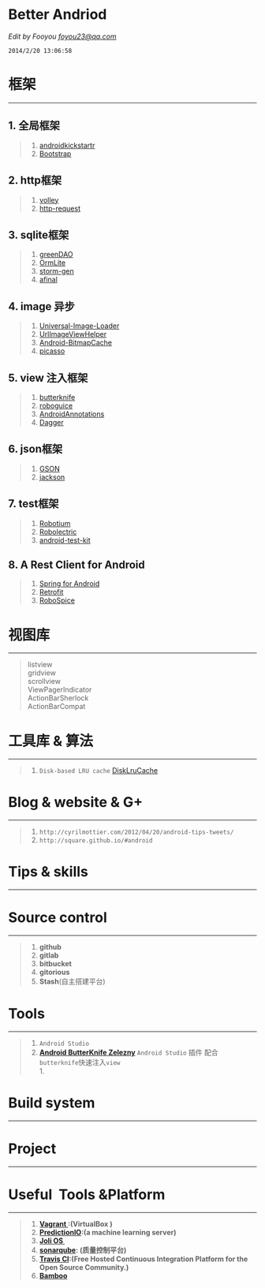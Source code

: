 <!DOCTYPE html>
<html>
<head>
<meta charset="utf-8">
<title>BetterAndroid .md</title>
<link rel="stylesheet" href="https://stackedit.io/res-min/themes/base.css" />
<script type="text/javascript" src="https://stackedit.io/libs/MathJax/MathJax.js?config=TeX-AMS_HTML"></script>
</head>
<body><div class="container"><h1 id="better-andriod">Better Andriod</h1>

<p><em>Edit by Fooyou  <a href="mailto:foyou23@qq.com">foyou23@qq.com</a></em>  </p>

<pre><code>2014/2/20 13:06:58 
</code></pre>

<h1 id="框架">框架</h1>

<hr>

<h2 id="1-全局框架">1. 全局框架 </h2>

<blockquote>
  <ol>
  <li><a href="http://androidkickstartr.com/">androidkickstartr</a> </li>
  <li><a href="http://www.androidbootstrap.com/">Bootstrap</a></li>
  </ol>
</blockquote>

<h2 id="2-http框架">2. http框架  </h2>

<blockquote>
  <ol>
  <li><a href="https://android.googlesource.com/platform/frameworks/volley/">volley</a>  </li>
  <li><a href="https://github.com/kevinsawicki/http-request">http-request</a></li>
  </ol>
</blockquote>

<h2 id="3-sqlite框架">3. sqlite框架</h2>

<blockquote>
  <ol>
  <li><a href="http://greendao-orm.com/">greenDAO</a></li>
  <li><a href="http://ormlite.com/sqlite_java_android_orm.shtml">OrmLite</a></li>
  <li><a href="https://code.google.com/p/storm-gen/">storm-gen</a></li>
  <li><a href="https://github.com/yangfuhai/afinal">afinal</a></li>
  </ol>
</blockquote>

<h2 id="4-image-异步">4. image 异步</h2>

<blockquote>
  <ol>
  <li><a href="https://github.com/nostra13/Android-Universal-Image-Loader">Universal-Image-Loader</a>  </li>
  <li><a href="https://github.com/koush/UrlImageViewHelper">UrlImageViewHelper</a>   </li>
  <li><a href="">Android-BitmapCache</a></li>
  <li><a href="http://square.github.io/picasso/">picasso</a></li>
  </ol>
</blockquote>

<h2 id="5-view-注入框架">5. view 注入框架</h2>

<blockquote>
  <ol>
  <li><a href="https://github.com/JakeWharton/butterknife">butterknife</a></li>
  <li><a href="https://code.google.com/p/roboguice/wiki/InjectView">roboguice</a></li>
  <li><a href="http://androidannotations.org/">AndroidAnnotations</a></li>
  <li><a href="http://square.github.io/dagger/">Dagger</a></li>
  </ol>
</blockquote>

<h2 id="6-json框架">6. json框架</h2>

<blockquote>
  <ol>
  <li><a href="https://code.google.com/p/google-gson/">GSON</a>  </li>
  <li><a href="http://jackson.codehaus.org/">jackson</a></li>
  </ol>
</blockquote>

<h2 id="7-test框架">7. test框架</h2>

<blockquote>
  <ol>
  <li><a href="https://code.google.com/p/robotium/">Robotium</a></li>
  <li><a href="https://github.com/robolectric/robolectric">Robolectric</a></li>
  <li><a href="https://code.google.com/p/android-test-kit/">android-test-kit</a> </li>
  </ol>
</blockquote>

<h2 id="8-a-rest-client-for-android">8. A Rest Client for Android</h2>

<blockquote>
  <ol>
  <li><a href="http://projects.spring.io/spring-android/">Spring for Android</a></li>
  <li><a href="http://square.github.io/retrofit/">Retrofit</a></li>
  <li><a href="https://github.com/teze/robospice">RoboSpice</a></li>
  </ol>
</blockquote>

<h1 id="视图库">视图库</h1>

<hr>

<blockquote>
  <p>listview <br>
  gridview <br>
  scrollview <br>
  ViewPagerIndicator <br>
  ActionBarSherlock <br>
  ActionBarCompat  </p>
</blockquote>

<h1 id="工具库-算法">工具库 &amp; 算法</h1>

<hr>

<blockquote>
  <ol>
  <li><code>Disk-based LRU cache</code> <a href="">DiskLruCache</a>  </li>
  </ol>
</blockquote>

<h1 id="blog-website-g">Blog &amp; website &amp; G+</h1>

<hr>

<blockquote>
  <ol>
  <li><code>http://cyrilmottier.com/2012/04/20/android-tips-tweets/</code></li>
  <li><code>http://square.github.io/#android</code></li>
  </ol>
</blockquote>

<h1 id="tips-skills">Tips &amp; skills</h1>

<hr>

<h1 id="source-control">Source control</h1>

<hr>

<blockquote>
  <ol>
  <li><strong>github</strong>  </li>
  <li><strong>gitlab</strong></li>
  <li><strong>bitbucket</strong>  </li>
  <li><strong>gitorious</strong></li>
  <li><strong>Stash</strong>(自主搭建平台)</li>
  </ol>
</blockquote>

<h1 id="tools">Tools</h1>

<hr>

<blockquote>
  <ol>
  <li><code>Android Studio</code></li>
  <li><a href="https://github.com/inmite/android-butterknife-zelezny"><strong>Android ButterKnife Zelezny</strong></a>  <code>Android Studio</code> 插件 配合 <code>butterknife</code>快速注入<code>view</code></li>
  1. 
  </ol>
</blockquote>

<h1 id="build-system">Build system</h1>

<hr>

<h1 id="project">Project</h1>

<hr>

<h1 id="useful-tools-platform">Useful &nbsp;Tools &amp;Platform</h1>

<hr>

<blockquote>
  <ol>
  <li><strong><a href="">Vagrant </a>:(VirtualBox )</strong></li>
  <li><strong><a href="https://github.com/jfeinstein10/PredictionIO">PredictionIO</a>:(a machine learning server)</strong></li>
  <li><strong><a href="">Joli OS&nbsp;</a></strong></li>
  <li><strong><a href="http://www.sonarqube.org/">sonarqube</a>: (质量控制平台)</strong></li>
  <li><strong><a href="https://travis-ci.org">Travis CI</a>:(Free Hosted Continuous Integration Platform for the Open Source Community.)</strong></li>
  <li><strong><a href="">Bamboo</a></strong></li>
  </ol>
</blockquote></div></body>
</html>
